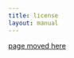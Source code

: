 ```yaml
---
title: license
layout: manual
---
```


[page moved here](https://github.com/nortd/lasersaur/wiki/license)
